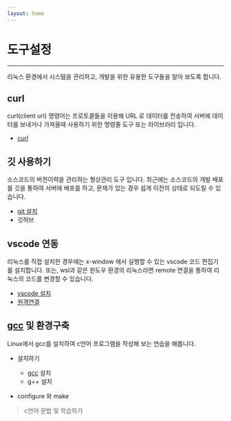 ```yaml
---
layout: home
---
```


# 도구설정
---
리눅스 환경에서 시스템을 관리하고, 개발을 위한 유용한 도구들을 알아 보도록 합니다.

## curl
curl(client url) 명령어는 프로토콜들을 이용해 URL 로 데이터를 전송하여 서버에 데이터를 보내거나 가져올때 사용하기 위한 명령줄 도구 또는 라이브러리 입니다.
* [curl](/tools/curl)

## 깃 사용하기
소스코드의 버젼이력을 관리하는 형상관리 도구 입니다. 최근에는 소스코드의 개발 배포를 깃을 통하여 서버에 배포를 하고, 문제가 있는 경우 쉽게 이전의 상태로 되도릴 수 있습니다.
* [git 설치](/tools/git)
* 깃허브

## vscode 연동
리눅스를 직접 설치한 경우에는 x-window 에서 실행할 수 있는 vscode 코드 편집기를 설치합니다. 또는, wsl과 같은 윈도우 환경의 리눅스라면 remote 연결을 통하여 리눅스의 코드를 변경할 수 있습니다.

* [vscode 설치](/tools/vscode)
* [원격연결](/tools/vscode/remote)


## [gcc](/dev/gcc) 및 환경구축
Linux에서 gcc를 설치하여 c언어 프로그램을 작성해 보는 연습을 해봅니다.  
* 설치하기
  - [gcc](dev/gcc) 설치
  - g++ 설치

* configure 와 make

> c언어 문법 및 학습하기
